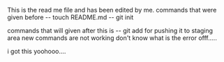 This is the read me file and has been edited by me. 
commands that were given before 
-- touch README.md
-- git init

commands that will given after this is 
-- git add for pushing it to staging area
new commands are not working don't know what is the error offf.....

i got this yoohooo....
